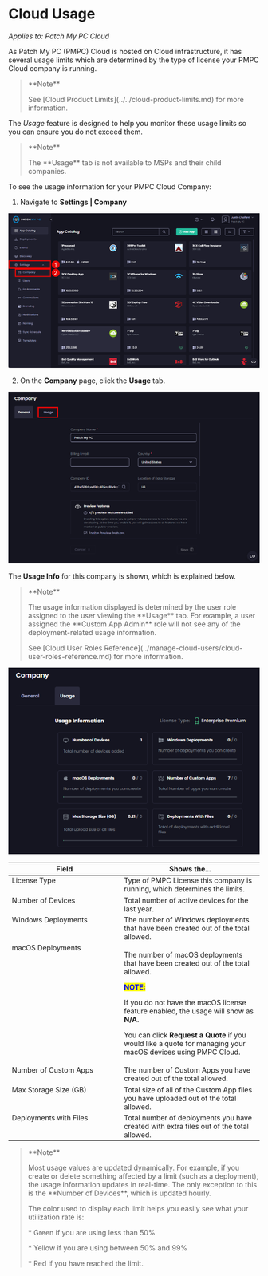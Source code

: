 # Cloud Usage

_Applies to: Patch My PC Cloud_

As Patch My PC (PMPC) Cloud is hosted on Cloud infrastructure, it has several usage limits which are determined by the type of license your PMPC Cloud company is running.

<blockquote class="wp-block-quote">
<p>**Note**</p>
<p>See [Cloud Product Limits](../../cloud-product-limits.md) for more information.</p>
</blockquote>

The _Usage_ feature is designed to help you monitor these usage limits so you can ensure you do not exceed them.

<blockquote class="wp-block-quote">
<p>**Note**</p>
<p>The **Usage** tab is not available to MSPs and their child companies.</p>
</blockquote>

To see the usage information for your PMPC Cloud Company:

1. Navigate to **Settings | Company**

![Navigating to "Settings | Company"](/_images/image-(2697).png "Navigating to “Settings | Company”")

2. On the **Company** page, click the **Usage** tab.

![Clicking the "Usage" tab](/_images/image-(2698).png "Clicking the “Usage” tab")

The **Usage Info** for this company is shown, which is explained below.

<blockquote class="wp-block-quote">
<p>**Note**</p>
<p>The usage information displayed is determined by the user role assigned to the user viewing the **Usage** tab. For example, a user assigned the **Custom App Admin** role will not see any of the deployment-related usage information.</p>
<p>See [Cloud User Roles Reference](../manage-cloud-users/cloud-user-roles-reference.md) for more information.</p>
</blockquote>

!["Usage" information](/_images/image-(2712).png "“Usage&#x22; information")

<table><thead><tr><th width="211" valign="top">Field</th><th valign="top">Shows the...</th></tr></thead><tbody><tr><td valign="top">License Type</td><td valign="top">Type of PMPC License this company is running, which determines the limits.</td></tr><tr><td valign="top">Number of Devices</td><td valign="top">Total number of active devices for the last year.</td></tr><tr><td valign="top">Windows Deployments</td><td valign="top">The number of Windows deployments that have been created out of the total allowed.</td></tr><tr><td valign="top">macOS Deployments</td><td valign="top"><p>The number of macOS deployments that have been created out of the total allowed.</p><p></p><p><mark style="color:blue;"><strong>NOTE:</strong></mark></p><p>If you do not have the macOS license feature enabled, the usage will show as <strong>N/A</strong>.</p><p></p><p>You can click <strong>Request a Quote</strong> if you would like a quote for managing your macOS devices using PMPC Cloud.</p></td></tr><tr><td valign="top">Number of Custom Apps</td><td valign="top">The number of Custom Apps you have created out of the total allowed.</td></tr><tr><td valign="top">Max Storage Size (GB)</td><td valign="top">Total size of all of the Custom App files you have uploaded out of the total allowed.</td></tr><tr><td valign="top">Deployments with Files</td><td valign="top">Total number of deployments you have created with extra files out of the total allowed.</td></tr></tbody></table>

<blockquote class="wp-block-quote">
<p>**Note**</p>
<p>Most usage values are updated dynamically. For example, if you create or delete something affected by a limit (such as a deployment), the usage information updates in real-time. The only exception to this is the **Number of Devices**, which is updated hourly.</p>
<p>The color used to display each limit helps you easily see what your utilization rate is:</p>
<p>* Green if you are using less than 50%</p>
<p>* Yellow if you are using between 50% and 99%</p>
<p>* Red if you have reached the limit.</p>
</blockquote>